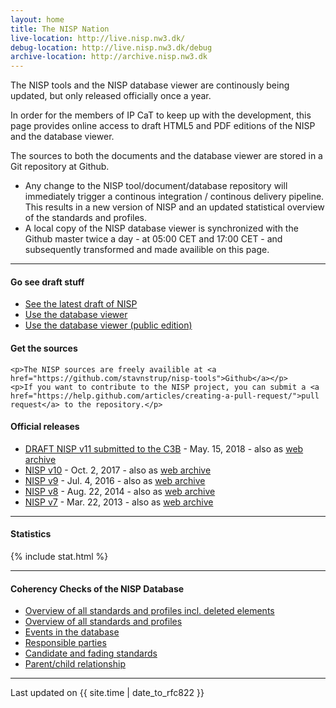 ```yaml
---
layout: home
title: The NISP Nation
live-location: http://live.nisp.nw3.dk/
debug-location: http://live.nisp.nw3.dk/debug
archive-location: http://archive.nisp.nw3.dk
---
```


The NISP tools and the NISP database viewer are continously being updated, but only released officially once a year.

In order for the members of IP CaT to keep up with the development, this page provides online access to draft HTML5 and PDF editions of the NISP and the database viewer.

The sources to both the documents and the database viewer are stored in a Git repository at Github.

* Any change to the NISP tool/document/database repository will immediately trigger a continous integration / continous delivery pipeline. This results in a new version of NISP and an updated statistical overview of the standards and profiles.
* A local copy of the NISP database viewer is synchronized with the Github master twice a day - at 05:00 CET and 17:00 CET - and subsequently transformed and made availible on this page.

<hr />

<div class="link-box">

  <div class="quick-links">
    <h4>Go see draft stuff</h4>
    <ul class="daily">
      <li><a href="{{ page.live-location }}">See the latest draft of NISP</a></li>
      <li><a href="http://noswg.nw3.dk/thenispnation/dailyviewer/">Use the database viewer</a></li>
      <li><a href="http://noswg.nw3.dk/thenispnation/dailyviewer.public/">Use the database viewer (public edition)</a></li>
    </ul>

  </div>

  <div class="git-links">
    <h4>Get the sources</h4>

    <p>The NISP sources are freely availible at <a href="https://github.com/stavnstrup/nisp-tools">Github</a></p>
    <p>If you want to contribute to the NISP project, you can submit a <a href="https://help.github.com/articles/creating-a-pull-request/">pull request</a> to the repository.</p>
  </div>
</div>

<h4>Official releases</h4>
<ul>
  <li><a href="{{ page.archive-location}}/nisp-11.0/">DRAFT NISP v11 submitted to the C3B</a> -
  May. 15, 2018  - also as <a href="{{ page.archive-location}}/nisp-web-11.0.zip">web archive</a></li>
  <li><a href="{{ page.archive-location}}/nisp-10.0/">NISP v10</a> -
  Oct. 2, 2017  - also as <a href="{{ page.archive-location}}/nisp-web-10.0-release.zip">web archive</a></li>
  <li><a href="{{ page.archive-location}}/nisp-9.0/">NISP v9</a> -
  Jul. 4, 2016 - also as <a href="{{ page.archive-location}}/nisp-web-9.0-release.zip">web archive</a></li>
  <li><a href="{{ page.archive-location}}/nisp-8.0/">NISP v8</a> -
  Aug. 22, 2014  - also as <a href="{{ page.archive-location}}/nisp-web-8.0-release.zip">web archive</a></li>
  <li><a href="{{ page.archive-location}}/nisp-7.0/">NISP v7</a> -
  Mar. 22, 2013 - also as <a href="{{ page.archive-location}}/nisp-web-7.0-release.zip">web archive</a></li>
<!--
  <li><a href="{{ page.archive-location}}/nisp-6.0/">NISP v6</a> -
  Jan. 19, 2012 (also as <a href="{{ page.archive-location}}/nisp-web-6.0-release.zip">archive</a>)</li>
-->
</ul>

<hr/>

#### Statistics

{% include stat.html %}

<hr />

#### Coherency Checks of the NISP Database

* [Overview of all standards and profiles incl. deleted elements]({{page.debug-location}}/overview.html)
* [Overview of all standards and profiles]({{page.debug-location}}/current.html)
* [Events in the database]({{page.debug-location}}/dates.html)
* [Responsible parties]({{page.debug-location}}/responsibleparties.html)
* [Candidate and fading standards]({{page.debug-location}}/upcoming.html)
* [Parent/child relationship]({{page.debug-location}}/family.html)

<!--
* [Overview of all standards and profiles](/debug/overview.html)
* [Events in the database](/debug/dates.html)
-->

<hr />

<div class="footer">
  <p>Last updated on {{ site.time | date_to_rfc822 }}</p>
</div>
